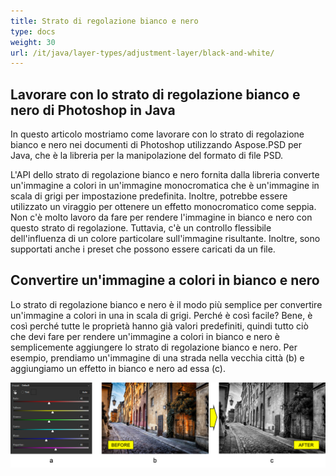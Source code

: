 ```yaml
---
title: Strato di regolazione bianco e nero
type: docs
weight: 30
url: /it/java/layer-types/adjustment-layer/black-and-white/
---
```


## **Lavorare con lo strato di regolazione bianco e nero di Photoshop in Java**
In questo articolo mostriamo come lavorare con lo strato di regolazione bianco e nero nei documenti di Photoshop utilizzando Aspose.PSD per Java, che è la libreria per la manipolazione del formato di file PSD.

L'API dello strato di regolazione bianco e nero fornita dalla libreria converte un'immagine a colori in un'immagine monocromatica che è un'immagine in scala di grigi per impostazione predefinita. Inoltre, potrebbe essere utilizzato un viraggio per ottenere un effetto monocromatico come seppia. Non c'è molto lavoro da fare per rendere l'immagine in bianco e nero con questo strato di regolazione. Tuttavia, c'è un controllo flessibile dell'influenza di un colore particolare sull'immagine risultante. Inoltre, sono supportati anche i preset che possono essere caricati da un file.

## **Convertire un'immagine a colori in bianco e nero**
Lo strato di regolazione bianco e nero è il modo più semplice per convertire un'immagine a colori in una in scala di grigi. Perché è così facile? Bene, è così perché tutte le proprietà hanno già valori predefiniti, quindi tutto ciò che devi fare per rendere un'immagine a colori in bianco e nero è semplicemente aggiungere lo strato di regolazione bianco e nero. Per esempio, prendiamo un'immagine di una strada nella vecchia città (b) e aggiungiamo un effetto in bianco e nero ad essa (c).

![Figura 1 dello strato di regolazione bianco e nero](black-and-white-adjustment-layer-figure-1.png)
